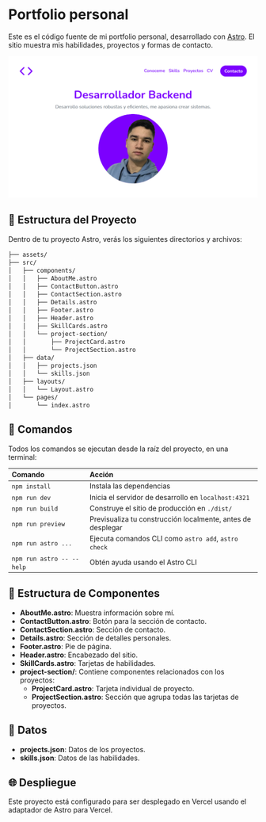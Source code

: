 # Portfolio personal

Este es el código fuente de mi portfolio personal, desarrollado con [Astro](https://astro.build). El sitio muestra mis habilidades, proyectos y formas de contacto.

![Imagen del Portfolio](assets/web.png)

## 🚀 Estructura del Proyecto

Dentro de tu proyecto Astro, verás los siguientes directorios y archivos:

```text
├── assets/
├── src/
│   ├── components/
│   │   ├── AboutMe.astro
│   │   ├── ContactButton.astro
│   │   ├── ContactSection.astro
│   │   ├── Details.astro
│   │   ├── Footer.astro
│   │   ├── Header.astro
│   │   ├── SkillCards.astro
│   │   └── project-section/
│   │       ├── ProjectCard.astro
│   │       └── ProjectSection.astro
│   ├── data/
│   │   ├── projects.json
│   │   └── skills.json
│   ├── layouts/
│   │   └── Layout.astro
│   └── pages/
│       └── index.astro
```

## 🧞 Comandos

Todos los comandos se ejecutan desde la raíz del proyecto, en una terminal:

| Comando                   | Acción                                           |
| :------------------------ | :----------------------------------------------- |
| `npm install`             | Instala las dependencias                         |
| `npm run dev`             | Inicia el servidor de desarrollo en `localhost:4321` |
| `npm run build`           | Construye el sitio de producción en `./dist/`    |
| `npm run preview`         | Previsualiza tu construcción localmente, antes de desplegar |
| `npm run astro ...`       | Ejecuta comandos CLI como `astro add`, `astro check` |
| `npm run astro -- --help` | Obtén ayuda usando el Astro CLI                  |

## 📁 Estructura de Componentes

- **AboutMe.astro**: Muestra información sobre mí.
- **ContactButton.astro**: Botón para la sección de contacto.
- **ContactSection.astro**: Sección de contacto.
- **Details.astro**: Sección de detalles personales.
- **Footer.astro**: Pie de página.
- **Header.astro**: Encabezado del sitio.
- **SkillCards.astro**: Tarjetas de habilidades.
- **project-section/**: Contiene componentes relacionados con los proyectos:
  - **ProjectCard.astro**: Tarjeta individual de proyecto.
  - **ProjectSection.astro**: Sección que agrupa todas las tarjetas de proyectos.

## 📄 Datos

- **projects.json**: Datos de los proyectos.
- **skills.json**: Datos de las habilidades.

## 🌐 Despliegue

Este proyecto está configurado para ser desplegado en Vercel usando el adaptador de Astro para Vercel.
